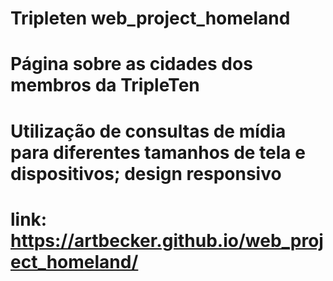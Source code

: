 # Tripleten web_project_homeland

# Página sobre as cidades dos membros da TripleTen

# Utilização de consultas de mídia para diferentes tamanhos de tela e dispositivos; design responsivo

# link: https://artbecker.github.io/web_project_homeland/
